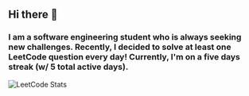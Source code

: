 ## Hi there 👋

### I am a software engineering student who is always seeking new challenges. Recently, I decided to solve at least one LeetCode question every day! Currently, I'm on a five days streak (w/ 5 total active days).  
 
 ![LeetCode Stats](https://leetcard.jacoblin.cool/Gabriel-Mesq?theme=nord&font=Manjari?width=500&height=200)

<!--
**Gabriel-Mesq/Gabriel-Mesq** is a ✨ _special_ ✨ repository because its `README.md` (this file) appears on your GitHub profile.

Here are some ideas to get you started:

- 🔭 I’m currently working on ...
- 🌱 I’m currently learning ...
- 👯 I’m looking to collaborate on ...
- 🤔 I’m looking for help with ...
- 💬 Ask me about ...
- 📫 How to reach me: ...
- 😄 Pronouns: ...
- ⚡ Fun fact: ...
-->
